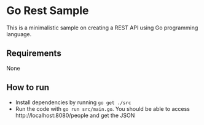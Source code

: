 # Go Rest Sample

This is a minimalistic sample on creating a REST API using Go programming language.

## Requirements

None

## How to run

- Install dependencies by running `go get ./src`
- Run the code with `go run src/main.go`. You should be able to access http://localhost:8080/people and get the JSON
